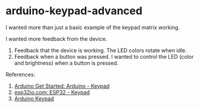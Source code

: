 # arduino-keypad-advanced

I wanted more than just a basic example of the keypad matrix working.

I wanted more feedback from the device.

1. Feedback that the device is working. The LED colors rotate when idle.
1. Feedback when a button was pressed. I wanted to control the LED (color and brightness) when a button is pressed.

References:

1. [Arduino Get Started: Arduino - Keypad](https://arduinogetstarted.com/tutorials/arduino-keypad)
1. [esp32io.com: ESP32 - Keypad](https://esp32io.com/tutorials/esp32-keypad)
1. [Arduino Keypad](https://docs.arduino.cc/libraries/keypad/)